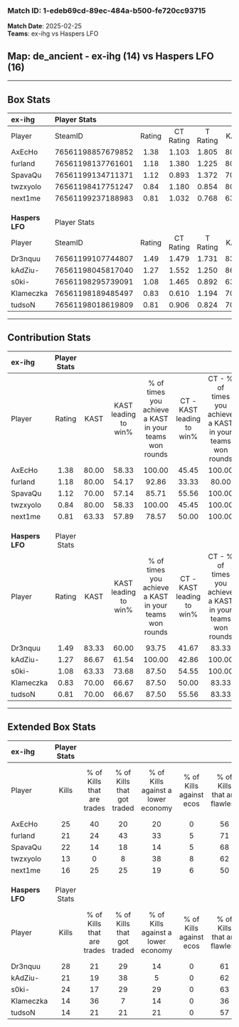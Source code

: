 ### Match ID: 1-edeb69cd-89ec-484a-b500-fe720cc93715  
**Match Date**: 2025-02-25  
**Teams**: ex-ihg vs Haspers LFO  

## **Map**: de_ancient - ex-ihg (14) vs Haspers LFO (16)  
---  

## Box Stats  

| **ex-ihg**      | Player Stats      |        |           |          |       |      |       |         |        |      |     |
| :- | :- | :-: | :-: | :-: | :-: | :-: | :-: | :-: | :-: | :-: | :-: |
| Player          | SteamID           | Rating | CT Rating | T Rating | KAST  | ADR  | Kills | Assists | Deaths | K/D  | HS% |
| AxEcHo          | 76561198857679852 |  1.38  |   1.103   |  1.805   | 80.00 | 92.1 |  25   |    7    |   17   | 1.47 | 60  |
| furland         | 76561198137761601 |  1.18  |   1.380   |  1.225   | 80.00 | 93.5 |  21   |   11    |   23   | 0.91 | 52  |
| SpavaQu         | 76561199134711371 |  1.12  |   0.893   |  1.372   | 70.00 | 70.4 |  22   |    3    |   18   | 1.22 | 13  |
| twzxyolo        | 76561198417751247 |  0.84  |   1.180   |  0.854   | 80.00 | 57.4 |  13   |    7    |   22   | 0.59 | 46  |
| next1me         | 76561199237188983 |  0.81  |   1.032   |  0.768   | 63.33 | 59.5 |  16   |    8    |   22   | 0.73 | 50  |
|                 |                   |        |           |          |       |      |       |         |        |      |     |
|                 |                   |        |           |          |       |      |       |         |        |      |     |
|                 |                   |        |           |          |       |      |       |         |        |      |     |
| **Haspers LFO** | Player Stats      |        |           |          |       |      |       |         |        |      |     |
| Player          | SteamID           | Rating | CT Rating | T Rating | KAST  | ADR  | Kills | Assists | Deaths | K/D  | HS% |
| Dr3nquu         | 76561199107744807 |  1.49  |   1.479   |  1.731   | 83.33 | 99.3 |  28   |    5    |   18   | 1.56 | 64  |
| kAdZiu-         | 76561198045817040 |  1.27  |   1.552   |  1.250   | 86.67 | 84.1 |  21   |   11    |   19   | 1.11 | 76  |
| s0ki-           | 76561198295739091 |  1.08  |   1.465   |  0.892   | 63.33 | 82.1 |  24   |    4    |   23   | 1.04 | 41  |
| Klameczka       | 76561198189485497 |  0.83  |   0.610   |  1.194   | 70.00 | 50.7 |  14   |    3    |   18   | 0.78 | 57  |
| tudsoN          | 76561198018619809 |  0.81  |   0.906   |  0.824   | 70.00 | 54.8 |  14   |    4    |   20   | 0.70 | 35  |
---  

## Contribution Stats  

| **ex-ihg**      | Player Stats |       |                      |                                                        |                           |                                                             |                          |                                                            |
| :- | :-: | :-: | :-: | :-: | :-: | :-: | :-: | :-: |
| Player          |    Rating    | KAST  | KAST leading to win% | % of times you achieve a KAST in your teams won rounds | CT - KAST leading to win% | CT - % of times you achieve a KAST in your teams won rounds | T - KAST leading to win% | T - % of times you achieve a KAST in your teams won rounds |
| AxEcHo          |     1.38     | 80.00 |        58.33         |                         100.00                         |           45.45           |                           100.00                            |          69.23           |                           100.00                           |
| furland         |     1.18     | 80.00 |        54.17         |                         92.86                          |           33.33           |                            80.00                            |          75.00           |                           100.00                           |
| SpavaQu         |     1.12     | 70.00 |        57.14         |                         85.71                          |           55.56           |                           100.00                            |          58.33           |                           77.78                            |
| twzxyolo        |     0.84     | 80.00 |        58.33         |                         100.00                         |           45.45           |                           100.00                            |          69.23           |                           100.00                           |
| next1me         |     0.81     | 63.33 |        57.89         |                         78.57                          |           50.00           |                           100.00                            |          66.67           |                           66.67                            |
|                 |              |       |                      |                                                        |                           |                                                             |                          |                                                            |
|                 |              |       |                      |                                                        |                           |                                                             |                          |                                                            |
|                 |              |       |                      |                                                        |                           |                                                             |                          |                                                            |
| **Haspers LFO** | Player Stats |       |                      |                                                        |                           |                                                             |                          |                                                            |
| Player          |    Rating    | KAST  | KAST leading to win% | % of times you achieve a KAST in your teams won rounds | CT - KAST leading to win% | CT - % of times you achieve a KAST in your teams won rounds | T - KAST leading to win% | T - % of times you achieve a KAST in your teams won rounds |
| Dr3nquu         |     1.49     | 83.33 |        60.00         |                         93.75                          |           41.67           |                            83.33                            |          76.92           |                           100.00                           |
| kAdZiu-         |     1.27     | 86.67 |        61.54         |                         100.00                         |           42.86           |                           100.00                            |          83.33           |                           100.00                           |
| s0ki-           |     1.08     | 63.33 |        73.68         |                         87.50                          |           54.55           |                           100.00                            |          100.00          |                           80.00                            |
| Klameczka       |     0.83     | 70.00 |        66.67         |                         87.50                          |           50.00           |                            83.33                            |          81.82           |                           90.00                            |
| tudsoN          |     0.81     | 70.00 |        66.67         |                         87.50                          |           55.56           |                            83.33                            |          75.00           |                           90.00                            |
---  

## Extended Box Stats  

| **ex-ihg**      | Player Stats |                            |                            |                                    |                         |                              |                                 |        |                             |                                     |                          |                               |                            |
| :- | :-: | :-: | :-: | :-: | :-: | :-: | :-: | :-: | :-: | :-: | :-: | :-: | :-: |
| Player          |    Kills     | % of Kills that are trades | % of Kills that got traded | % of Kills against a lower economy | % of Kills against ecos | % of Kills that are flawless | % of Kills that are close duels | Deaths | % of Deaths that get traded | % of Deaths against a lower economy | % of Deaths against ecos | % of Deaths that are flawless | % of Deaths that are close |
| AxEcHo          |      25      |             40             |             20             |                 20                 |            0            |              56              |                8                |   17   |             24              |                 12                  |            0             |              53               |             6              |
| furland         |      21      |             24             |             43             |                 33                 |            5            |              71              |               14                |   23   |             30              |                 22                  |            0             |              39               |             17             |
| SpavaQu         |      22      |             14             |             18             |                 14                 |            5            |              68              |                9                |   18   |              6              |                 17                  |            0             |              89               |             6              |
| twzxyolo        |      13      |             0              |             8              |                 38                 |            8            |              62              |                0                |   22   |             45              |                 23                  |            5             |              59               |             0              |
| next1me         |      16      |             25             |             25             |                 19                 |            6            |              50              |                6                |   22   |             23              |                 23                  |            5             |              50               |             9              |
|                 |              |                            |                            |                                    |                         |                              |                                 |        |                             |                                     |                          |                               |                            |
|                 |              |                            |                            |                                    |                         |                              |                                 |        |                             |                                     |                          |                               |                            |
|                 |              |                            |                            |                                    |                         |                              |                                 |        |                             |                                     |                          |                               |                            |
| **Haspers LFO** | Player Stats |                            |                            |                                    |                         |                              |                                 |        |                             |                                     |                          |                               |                            |
| Player          |    Kills     | % of Kills that are trades | % of Kills that got traded | % of Kills against a lower economy | % of Kills against ecos | % of Kills that are flawless | % of Kills that are close duels | Deaths | % of Deaths that get traded | % of Deaths against a lower economy | % of Deaths against ecos | % of Deaths that are flawless | % of Deaths that are close |
| Dr3nquu         |      28      |             21             |             29             |                 14                 |            0            |              61              |               11                |   18   |             17              |                 11                  |            0             |              67               |             11             |
| kAdZiu-         |      21      |             19             |             38             |                 5                  |            0            |              62              |               10                |   19   |             37              |                 11                  |            0             |              53               |             21             |
| s0ki-           |      24      |             17             |             29             |                 29                 |            0            |              63              |                4                |   23   |             22              |                 17                  |            0             |              61               |             4              |
| Klameczka       |      14      |             36             |             7              |                 14                 |            0            |              36              |               14                |   18   |             22              |                  6                  |            0             |              67               |             6              |
| tudsoN          |      14      |             21             |             21             |                 21                 |            0            |              57              |                0                |   20   |             20              |                 20                  |            0             |              70               |             0              |
